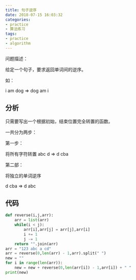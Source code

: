 ```yaml
---
title: 句子逆序
date: 2018-07-15 16:03:32
categories:
- practice
- 算法练习
tags:
- practice
- algorithm
---
```

问题描述：

给定一个句子，要求返回单词间的逆序。

如：

i am dog => dog am i

<!-- more -->

## 分析

只需要写出一个根据初始，结束位置完全转置的函数。

一共分为两步：

第一步：

将所有字符转置 abc d => d cba

第二部：

将独立的单词逆序

d cba => d abc

## 代码

```python
def reverse(i,j,arr):
    arr = list(arr)
    while(i < j):
        arr[i],arr[j] = arr[j],arr[i]
        i += 1
        j -= 1
    return "".join(arr)
arr = "123 abc a cd"
arr = reverse(0,len(arr) - 1,arr).split(" ")
new = ""
for i in range(len(arr)):
    new = new + reverse(0,len(arr[i]) - 1,arr[i]) + " "
print(new)
```
